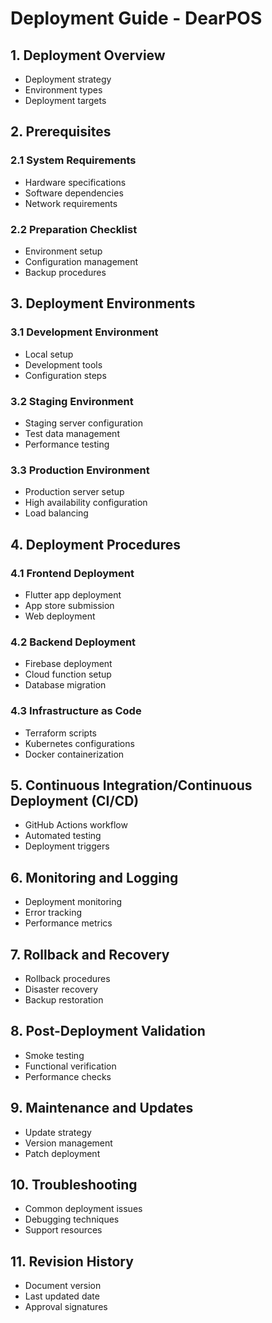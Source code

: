# Deployment Guide - DearPOS

## 1. Deployment Overview
- Deployment strategy
- Environment types
- Deployment targets

## 2. Prerequisites
### 2.1 System Requirements
- Hardware specifications
- Software dependencies
- Network requirements

### 2.2 Preparation Checklist
- Environment setup
- Configuration management
- Backup procedures

## 3. Deployment Environments
### 3.1 Development Environment
- Local setup
- Development tools
- Configuration steps

### 3.2 Staging Environment
- Staging server configuration
- Test data management
- Performance testing

### 3.3 Production Environment
- Production server setup
- High availability configuration
- Load balancing

## 4. Deployment Procedures
### 4.1 Frontend Deployment
- Flutter app deployment
- App store submission
- Web deployment

### 4.2 Backend Deployment
- Firebase deployment
- Cloud function setup
- Database migration

### 4.3 Infrastructure as Code
- Terraform scripts
- Kubernetes configurations
- Docker containerization

## 5. Continuous Integration/Continuous Deployment (CI/CD)
- GitHub Actions workflow
- Automated testing
- Deployment triggers

## 6. Monitoring and Logging
- Deployment monitoring
- Error tracking
- Performance metrics

## 7. Rollback and Recovery
- Rollback procedures
- Disaster recovery
- Backup restoration

## 8. Post-Deployment Validation
- Smoke testing
- Functional verification
- Performance checks

## 9. Maintenance and Updates
- Update strategy
- Version management
- Patch deployment

## 10. Troubleshooting
- Common deployment issues
- Debugging techniques
- Support resources

## 11. Revision History
- Document version
- Last updated date
- Approval signatures
